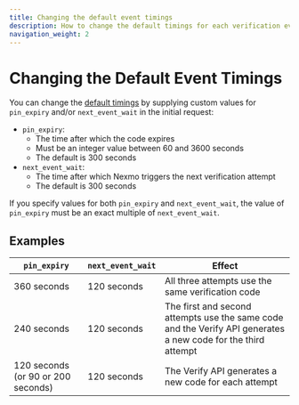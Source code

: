 ```yaml
---
title: Changing the default event timings
description: How to change the default timings for each verification event.
navigation_weight: 2
---
```


# Changing the Default Event Timings

You can change the [default timings](/verify/guides/verification-events#timing-of-each-event) by supplying custom values for `pin_expiry` and/or `next_event_wait` in the initial request:

* `pin_expiry`:
    * The time after which the code expires
    * Must be an integer value between 60 and 3600 seconds
    * The default is 300 seconds
* `next_event_wait`:
    * The time after which Nexmo triggers the next verification attempt
    * The default is 300 seconds

If you specify values for both `pin_expiry` and `next_event_wait`, the value of `pin_expiry` must be an exact multiple of `next_event_wait`.

## Examples

|`pin_expiry`|`next_event_wait`|Effect
|--|--|--|
|360 seconds|120 seconds|All three attempts use the same verification code
|240 seconds|120 seconds|The first and second attempts use the same code and the Verify API generates a new code for the third attempt
|120 seconds (or 90 or 200 seconds)|120 seconds|The Verify API generates a new code for each attempt

